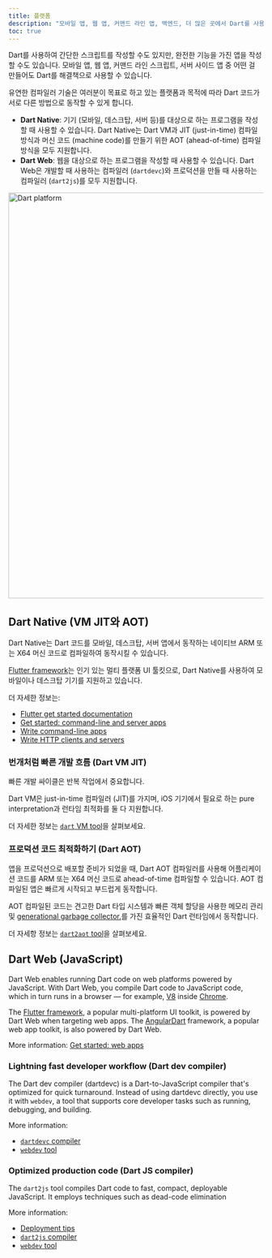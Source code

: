 ```yaml
---
title: 플랫폼
description: "모바일 앱, 웹 앱, 커맨드 라인 앱, 백엔드, 더 많은 곳에서 Dart를 사용할 수 있습니다."
toc: true
---
```


Dart를 사용하여 간단한 스크립트를 작성할 수도 있지만, 완전한 기능을 가진 앱을 작성할 수도 있습니다.
모바일 앱, 웹 앱, 커맨드 라인 스크립트, 서버 사이드 앱 중 어떤 걸 만들어도 Dart를 해결책으로 사용할 수 있습니다.

유연한 컴파일러 기술은 여러분이 목표로 하고 있는 플랫폼과 목적에 따라 
Dart 코드가 서로 다른 방법으로 동작할 수 있게 합니다.

  * **Dart Native**: 기기 (모바일, 데스크탑, 서버 등)를 대상으로 하는 프로그램을 작성할 때 사용할 수 있습니다.
  Dart Native는 Dart VM과 JIT (just-in-time) 컴파일 방식과 
  머신 코드 (machine code)를 만들기 위한 AOT (ahead-of-time) 컴파일 방식을 모두 지원합니다.
  * **Dart Web**: 웹을 대상으로 하는 프로그램을 작성할 때 사용할 수 있습니다.
  Dart Web은 개발할 때 사용하는 컴파일러 (`dartdevc`)와 프로덕션을 만들 때 사용하는 컴파일러 (`dart2js`)를 모두 지원합니다.

<img src="{% asset platforms.svg @path %}" width="800px" alt="Dart platform">

## Dart Native (VM JIT와 AOT)

Dart Native는 Dart 코드를 모바일, 데스크탑, 서버 앱에서 동작하는 네이티브 ARM 또는 X64 머신 코드로 컴파일하여 동작시킬 수 있습니다.

[Flutter framework]({{site.flutter}})는 인기 있는 멀티 플랫폼 UI 툴킷으로,
Dart Native를 사용하여 모바일이나 데스크탑 기기를 지원하고 있습니다.

더 자세한 정보는:
* [Flutter get started documentation]({{site.flutter}}/docs/get-started/)
* [Get started: command-line and server apps](/tutorials/server/get-started)
* [Write command-line apps](/tutorials/server/cmdline)
* [Write HTTP clients and servers](/tutorials/server/httpserver)

### 번개처럼 빠른 개발 흐름 (Dart VM JIT)

빠른 개발 싸이클은 반복 작업에서 중요합니다.

Dart VM은 just-in-time 컴파일러 (JIT)를 가지며,
iOS 기기에서 필요로 하는 pure interpretation과 런타임 최적화를 둘 다 지원합니다.

더 자세한 정보는 [`dart` VM tool](/tools/dart-vm)을 살펴보세요.

### 프로덕션 코드 최적화하기 (Dart AOT)

앱을 프로덕션으로 배포할 준비가 되었을 때,
Dart AOT 컴파일러를 사용해 어플리케이션 코드를 ARM 또는 X64 머신 코드로 ahead-of-time 컴파일할 수 있습니다.
AOT 컴파일된 앱은 빠르게 시작되고 부드럽게 동작합니다.

AOT 컴파일된 코드는 견고한 Dart 타입 시스템과 빠른 객체 할당을 사용한 메모리 관리 및 [generational garbage
collector.](https://medium.com/flutter-io/flutter-dont-fear-the-garbage-collector-d69b3ff1ca30)를 가진 
효율적인 Dart 런타임에서 동작합니다.

더 자세항 정보는 [`dart2aot` tool](/tools/dart2aot)을 살펴보세요.

## Dart Web (JavaScript)

Dart Web enables running Dart code on web platforms powered by
JavaScript. With Dart Web, you compile Dart code to JavaScript code, which in
turn runs in a browser — for example, [V8](https://v8.dev/) inside
[Chrome](https://www.google.com/chrome/).

The [Flutter framework]({{site.flutter}}), a popular multi-platform UI toolkit,
is powered by Dart Web when targeting web apps. The
[AngularDart]({{site.angulardart}}) framework, a popular web app toolkit, is
also powered by Dart Web.


More information: [Get started: web apps](/tutorials/web/get-started)

### Lightning fast developer workflow (Dart dev compiler)

The Dart dev compiler (dartdevc) is a Dart-to-JavaScript compiler
that's optimized for quick turnaround. Instead of using dartdevc directly,
you use it with `webdev`, a tool that supports core developer tasks such as
running, debugging, and building.

More information:
* [`dartdevc` compiler](/tools/dartdevc)
* [`webdev` tool](/tools/webdev)

### Optimized production code (Dart JS compiler)

The `dart2js` tool compiles Dart code to fast, compact, deployable JavaScript.
It employs techniques such as dead-code elimination

More information:
* [Deployment tips](/web/deployment)
* [`dart2js` compiler](/tools/dart2js)
* [`webdev` tool](/tools/webdev)
